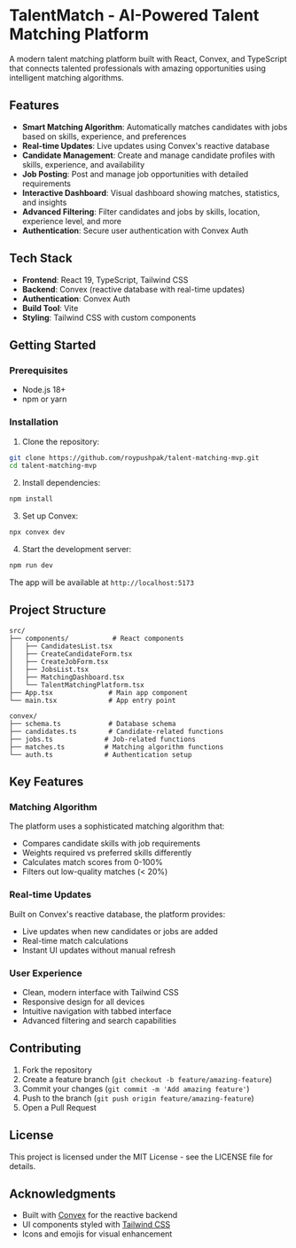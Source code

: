 # TalentMatch - AI-Powered Talent Matching Platform

A modern talent matching platform built with React, Convex, and TypeScript that connects talented professionals with amazing opportunities using intelligent matching algorithms.

## Features

- **Smart Matching Algorithm**: Automatically matches candidates with jobs based on skills, experience, and preferences
- **Real-time Updates**: Live updates using Convex's reactive database
- **Candidate Management**: Create and manage candidate profiles with skills, experience, and availability
- **Job Posting**: Post and manage job opportunities with detailed requirements
- **Interactive Dashboard**: Visual dashboard showing matches, statistics, and insights
- **Advanced Filtering**: Filter candidates and jobs by skills, location, experience level, and more
- **Authentication**: Secure user authentication with Convex Auth

## Tech Stack

- **Frontend**: React 19, TypeScript, Tailwind CSS
- **Backend**: Convex (reactive database with real-time updates)
- **Authentication**: Convex Auth
- **Build Tool**: Vite
- **Styling**: Tailwind CSS with custom components

## Getting Started

### Prerequisites

- Node.js 18+ 
- npm or yarn

### Installation

1. Clone the repository:
```bash
git clone https://github.com/roypushpak/talent-matching-mvp.git
cd talent-matching-mvp
```

2. Install dependencies:
```bash
npm install
```

3. Set up Convex:
```bash
npx convex dev
```

4. Start the development server:
```bash
npm run dev
```

The app will be available at `http://localhost:5173`

## Project Structure

```
src/
├── components/           # React components
│   ├── CandidatesList.tsx
│   ├── CreateCandidateForm.tsx
│   ├── CreateJobForm.tsx
│   ├── JobsList.tsx
│   ├── MatchingDashboard.tsx
│   └── TalentMatchingPlatform.tsx
├── App.tsx              # Main app component
└── main.tsx             # App entry point

convex/
├── schema.ts            # Database schema
├── candidates.ts        # Candidate-related functions
├── jobs.ts             # Job-related functions
├── matches.ts          # Matching algorithm functions
└── auth.ts             # Authentication setup
```

## Key Features

### Matching Algorithm
The platform uses a sophisticated matching algorithm that:
- Compares candidate skills with job requirements
- Weights required vs preferred skills differently
- Calculates match scores from 0-100%
- Filters out low-quality matches (< 20%)

### Real-time Updates
Built on Convex's reactive database, the platform provides:
- Live updates when new candidates or jobs are added
- Real-time match calculations
- Instant UI updates without manual refresh

### User Experience
- Clean, modern interface with Tailwind CSS
- Responsive design for all devices
- Intuitive navigation with tabbed interface
- Advanced filtering and search capabilities

## Contributing

1. Fork the repository
2. Create a feature branch (`git checkout -b feature/amazing-feature`)
3. Commit your changes (`git commit -m 'Add amazing feature'`)
4. Push to the branch (`git push origin feature/amazing-feature`)
5. Open a Pull Request

## License

This project is licensed under the MIT License - see the LICENSE file for details.

## Acknowledgments

- Built with [Convex](https://convex.dev) for the reactive backend
- UI components styled with [Tailwind CSS](https://tailwindcss.com)
- Icons and emojis for visual enhancement
